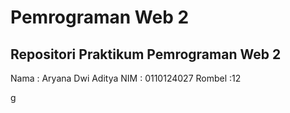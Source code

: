 # Pemrograman Web 2

## Repositori Praktikum Pemrograman Web 2

Nama : Aryana Dwi Aditya
NIM : 0110124027
Rombel :12


g